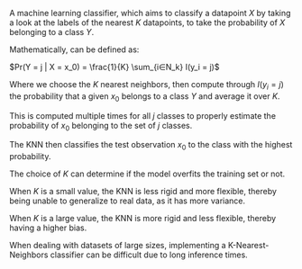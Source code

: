 A machine learning classifier, which aims to classify a datapoint $X$ by taking a look at the labels of the nearest $K$ datapoints, to take the probability of $X$ belonging to a class $Y$.

Mathematically, can be defined as:

$Pr(Y = j | X = x_0) = \frac{1}{K} \sum_{i∈N_k} I(y_i = j)$

Where we choose the $K$ nearest neighbors, then compute through $I(y_i = j)$ the probability that a given $x_0$ belongs to a class $Y$ and average it over $K$.  

This is computed multiple times for all $j$ classes to properly estimate the probability of $x_0$ belonging to the set of $j$ classes.

The KNN then classifies the test observation $x_0$ to the class with the highest probability.

The choice of $K$ can determine if the model overfits the training set or not. 

When $K$ is a small value, the KNN is less rigid and more flexible, thereby being unable to generalize to real data, as it has more variance.

When $K$ is a large value, the KNN is more rigid and less flexible, thereby having a higher bias. 

When dealing with datasets of large sizes, implementing a K-Nearest-Neighbors classifier can be difficult due to long inference times.
